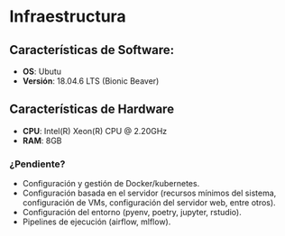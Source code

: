 # Infraestructura

## Características de Software:
* **OS**: Ubutu
* **Versión**: 18.04.6 LTS (Bionic Beaver)

## Características de Hardware
* **CPU**: Intel(R) Xeon(R) CPU @ 2.20GHz
* **RAM**: 8GB





### ¿Pendiente?
* Configuración y gestión de Docker/kubernetes.
* Configuración basada en el servidor (recursos mínimos del sistema, configuración de VMs, configuración del servidor web, entre otros).
* Configuración del entorno (pyenv, poetry, jupyter, rstudio).
* Pipelines de ejecución (airflow, mlflow).


